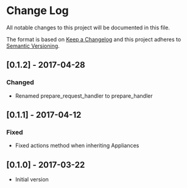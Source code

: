 # Change Log
All notable changes to this project will be documented in this file.

The format is based on [Keep a Changelog](http://keepachangelog.com/)
and this project adheres to [Semantic Versioning](http://semver.org/).

## [0.1.2] - 2017-04-28
### Changed
- Renamed prepare_request_handler to prepare_handler

## [0.1.1] - 2017-04-12
### Fixed
- Fixed actions method when inheriting Appliances

## [0.1.0] - 2017-03-22
- Initial version